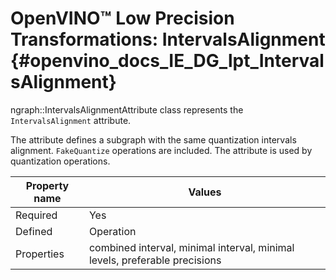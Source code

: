 # OpenVINO™ Low Precision Transformations: IntervalsAlignment {#openvino_docs_IE_DG_lpt_IntervalsAlignment}

ngraph::IntervalsAlignmentAttribute class represents the `IntervalsAlignment` attribute.

The attribute defines a subgraph with the same quantization intervals alignment. `FakeQuantize` operations are included. The attribute is used by quantization operations.

| Property name | Values                                       |
|---------------|----------------------------------------------|
| Required      | Yes                                          |
| Defined       | Operation                                    |
| Properties    | combined interval, minimal interval, minimal levels, preferable precisions |